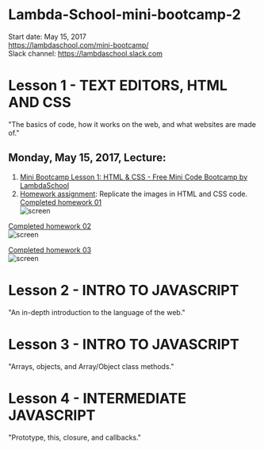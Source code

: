 # Lambda-School-mini-bootcamp-2
Start date: May 15, 2017  
https://lambdaschool.com/mini-bootcamp/  
Slack channel: https://lambdaschool.slack.com  

# Lesson 1 - TEXT EDITORS, HTML AND CSS
"The basics of code, how it works on the web, and what websites are made of."  
## Monday, May 15, 2017, Lecture:  
1. [Mini Bootcamp Lesson 1: HTML & CSS - Free Mini Code Bootcamp by LambdaSchool](https://youtu.be/nLs9I8MRbO0)  
2. [Homework assignment](https://github.com/SunJieMing/LS-Web-Intro-I): Replicate the images in HTML and CSS code.  
[Completed homework 01](https://github.com/mixelpixel/Lambda-School-mini-bootcamp-2/tree/master/Lesson1/1homework)  
![screen](https://github.com/mixelpixel/Lambda-School-mini-bootcamp-2/blob/master/Lesson1/1homework/first-layout.png)  

[Completed homework 02](https://github.com/mixelpixel/Lambda-School-mini-bootcamp-2/tree/master/Lesson1/2homework)  
![screen](https://github.com/mixelpixel/Lambda-School-mini-bootcamp-2/blob/master/Lesson1/2homework/second-layout.png)  

[Completed homework 03](https://github.com/mixelpixel/Lambda-School-mini-bootcamp-2/tree/master/Lesson1/3homework)  
![screen](https://github.com/mixelpixel/Lambda-School-mini-bootcamp-2/blob/master/Lesson1/3homework/third-layout.png)  

# Lesson 2 - INTRO TO JAVASCRIPT
"An in-depth introduction to the language of the web."  

# Lesson 3 - INTRO TO JAVASCRIPT
"Arrays, objects, and Array/Object class methods."  

# Lesson 4 - INTERMEDIATE JAVASCRIPT
"Prototype, this, closure, and callbacks."  

